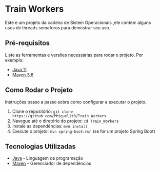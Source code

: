 # Train Workers

Este e um projeto da cadeira de Sistem Operacionais ,ele contem alguns usos de threads semaforos para demostrar seu uso.

## Pré-requisitos

Liste as ferramentas e versões necessárias para rodar o projeto. Por exemplo:

*   [Java 11](https://www.oracle.com/java/technologies/javase-jdk11-downloads.html)
*   [Maven 3.6](https://maven.apache.org/download.cgi)

## Como Rodar o Projeto

Instruções passo a passo sobre como configurar e executar o projeto.

1.  Clone o repositório: `git clone https://github.com/PMiguelit0/Train_Workers`
2.  Navegue até o diretório do projeto: `cd Train_Workers`
3.  Instale as dependências: `mvn install`
4.  Execute o projeto: `mvn spring-boot:run` (se for um projeto Spring Boot)

## Tecnologias Utilizadas

*   [Java](https://www.java.com/) - Linguagem de programação
*   [Maven](https://maven.apache.org/) - Gerenciador de dependências
